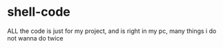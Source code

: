 # shell-code
ALL the code is just for my project, and is right in my pc,
many things i do not wanna do twice
